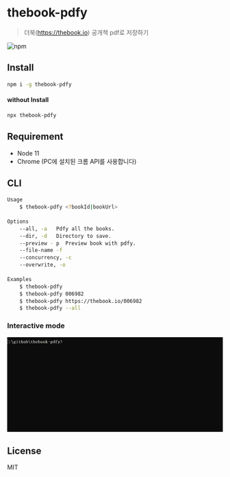 # thebook-pdfy
> 더북(https://thebook.io) 공개책 pdf로 저장하기

![npm](https://badgen.net/npm/v/thebook-pdfy)

## Install
```sh
npm i -g thebook-pdfy
```

#### without Install
```sh
npx thebook-pdfy
```

## Requirement
- Node 11
- Chrome (PC에 설치된 크롬 API를 사용합니다)

## CLI
```sh
Usage
    $ thebook-pdfy <?bookId|bookUrl>

Options
    --all, -a   Pdfy all the books.
    --dir, -d   Directory to save.
    --preview - p  Preview book with pdfy.
    --file-name -f
    --concurrency, -c
    --overwrite, -o

Examples
    $ thebook-pdfy
    $ thebook-pdfy 006982
    $ thebook-pdfy https://thebook.io/006982
    $ thebook-pdfy --all
```
### Interactive mode
![gif](interactive.gif)

## License
MIT
